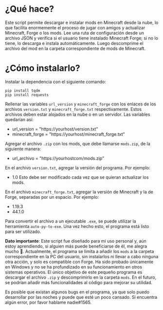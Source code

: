 # ¿Qué hace?
Este script permite descargar e instalar mods en Minecraft desde la nube, lo que facilita enormemente el proceso de jugar con amigos y actualizar Minecraft, Forge o los mods. Lee una ruta de configuración desde un archivo JSON y verifica si el usuario tiene instalado Minecraft Forge; si no lo tiene, lo descarga e instala automáticamente. Luego descomprime el archivo del mod en la carpeta correspondiente de mods de Minecraft.

# ¿Cómo instalarlo?
Instalar la dependencia con el siguiente comando:
```
pip install tqdm
pip install requests
 ```

Rellenar las variables `url_version` y `minecraft_forge` con los enlaces de los archivos `version.txt` y `minecraft_forge.txt` respectivamente. Estos archivos deben estar alojados en la nube o en un servidor. Las variables quedarían así:

- url_version = "https://yourhost/version.txt"
- minecraft_forge = "https://yourhost/minecraft_forge.txt"

Agregar el archivo `.zip` con los mods, que debe llamarse `mods.zip`, de la siguiente manera:
- url_archivo = "https://yourhostcom/mods.zip"

En el archivo `version.txt`, agregar la versión del programa. Por ejemplo:
- 1.0
Esto debe ser modificado cada vez que se quieran actualizar los mods.

En el archivo `minecraft_forge.txt`, agregar la versión de Minecraft y la de Forge, separadas por un espacio. Por ejemplo:
- 1.19.3
- 44.1.0

Para convertir el archivo a un ejecutable `.exe`, se puede utilizar la herramienta `auto-py-to-exe`. Una vez hecho esto, el programa está listo para ser utilizado.

**Dato importante**:
Este script fue diseñado para mi uso personal y, aún estoy aprendiendo, si alguien más puede beneficiarse de él, me alegra mucho 🫡. Actualmente, el programa se limita a añadir los `mods` a la carpeta correspondiente en la PC del usuario, sin instalarlos ni llevar a cabo ninguna otra acción, y solo es compatible con Forge. Ha sido probado únicamente en Windows y no se ha profundizado en su funcionamiento en otros sistemas operativos. El único objetivo de este pequeño programa es descargar el archivo `.zip` y descomprimirlo en la carpeta `mods`. En el futuro, se podrían añadir más funcionalidades al código para mejorar su utilidad.

Es posible que existan algunos bugs en el programa, ya que solo puedo desarrollar por las noches y puede que esté un poco cansado. Si encuentra algún error, por favor hablame nadie#1565.